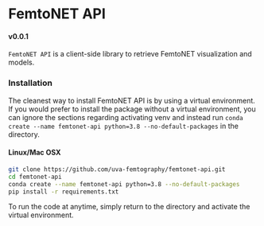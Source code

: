 # FemtoNET API
#### v0.0.1
`FemtoNET API` is a client-side library to retrieve FemtoNET visualization and models.
### Installation
The cleanest way to install FemtoNET API is by using a virtual environment. If you would prefer to install the package without a virtual environment, you can ignore the sections regarding activating venv and instead run `conda create --name femtonet-api python=3.8 --no-default-packages` in the directory.


#### Linux/Mac OSX
```bash
git clone https://github.com/uva-femtography/femtonet-api.git
cd femtonet-api
conda create --name femtonet-api python=3.8 --no-default-packages
pip install -r requirements.txt
```
To run the code at anytime, simply return to the directory and activate the virtual environment.
